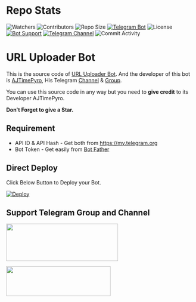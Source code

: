 # Repo Stats
![Watchers](https://img.shields.io/github/watchers/AJTimePyro/URL_Uploader_Bot.svg?style=for-the-badge)
![Contributors](https://img.shields.io/github/contributors/AJTimePyro/URL_Uploader_Bot?style=for-the-badge)
![Repo Size](https://img.shields.io/github/repo-size/AJTimePyro/URL_Uploader_Bot?color=yellow&style=for-the-badge)
[![Telegram Bot](https://img.shields.io/badge/Telegram-Bot-blue.svg?style=for-the-badge)](https://t.me/URL_UploaderAJ_Bot)
![License](https://img.shields.io/github/license/AJTimePyro/URL_Uploader_Bot?style=for-the-badge)
[![Bot Support](https://img.shields.io/badge/URL%20Support-Support%20Group-blue?style=for-the-badge)](https://t.me/AJPyroVerseGroup)
[![Telegram Channel](https://img.shields.io/badge/Telegram-Channel-blue.svg?style=for-the-badge)](https://t.me/AJPyroVerse)
![Commit Activity](https://img.shields.io/github/commit-activity/m/AJTimePyro/URL_Uploader_Bot?style=for-the-badge)

# URL Uploader Bot

This is the source code of [URL Uploader Bot](https://t.me/URL_UploaderAJ_Bot).
And the developer of this bot is [AJTimePyro](https://t.me/AJTimePyro), His Telegram [Channel](http://t.me/AJPyroVerse) & [Group](http://t.me/AJPyroVerseGroup).

You can use this source code in any way but you need to **give credit** to its
Developer AJTimePyro.

**Don't Forget to give a Star.**

## Requirement
* API ID & API Hash - Get both from https://my.telegram.org
* Bot Token - Get easily from [Bot Father](https://t.me/BotFather)

## Direct Deploy
Click Below Button to Deploy your Bot.

[![Deploy](https://www.herokucdn.com/deploy/button.svg)](https://heroku.com/deploy?template=https://github.com/Thameembinyusuf/URL_Uploader_Bot)

## Support Telegram Group and Channel

<a href="http://t.me/AJPyroVerse"><img src="https://smartiblogster.com/wp-content/uploads/2021/03/smartiblogster-iblogster-join-telegram-channel.png" style="width: 300px; height: 100px"></a>

<a href="http://t.me/AJPyroVerseGroup"><img src="https://www.pngitem.com/pimgs/m/214-2144731_groups-on-telegram-telegram-group-link-png-transparent.png" style="width: 280px; height: 80px"></a>
